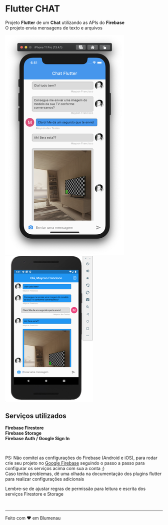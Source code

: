# Flutter CHAT

Projeto **Flutter** de um **Chat** utilizando as APIs do **Firebase** \
O projeto envia mensagens de texto e arquivos

<img src="https://raw.githubusercontent.com/mayconfrancisco/chat-flutter-firebase/master/imgs_git/chat_flutter_ios.png" alt="Imagem do App Chat Flutter iOS" width="380"/>

<img src="https://raw.githubusercontent.com/mayconfrancisco/chat-flutter-firebase/master/imgs_git/chat_flutter_android.png" alt="Imagem do App Chat Flutter iOS" width="280"/>

## Serviços utilizados
**Firebase Firestore** </br>
**Firebase Storage** </br>
**Firebase Auth / Google Sign In**

</br>

PS: Não comitei as configurações do Firebase (Android e iOS), para rodar crie seu projeto no [Google Firebase](http://firebase.google.com/) seguindo o passo a passo para configurar os serviços acima com sua a conta ;) \
Caso tenha problemas, dê uma olhada na documentação dos plugins flutter para realizar configurações adicionais 

Lembre-se de ajustar regras de permissão para leitura e escrita dos serviços Firestore e Storage

</br>

---

Feito com ♥ em Blumenau
